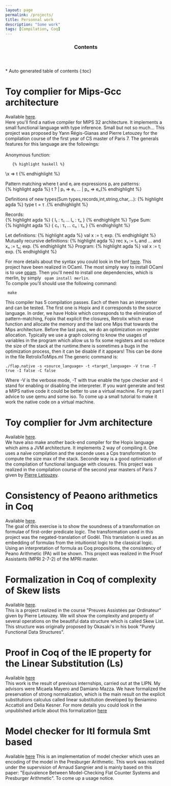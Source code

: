 ```yaml
---
layout: page
permalink: /projects/
title: Personnal work 
description: "Some work"
tags: [Compilation, Coq]
---
```


<section id="table-of-contents" class="toc">
  <header>
    <h3 >Contents</h3>
  </header>
<div id="drawer" markdown="1">
*  Auto generated table of contents
{:toc}
</div>
</section><!-- /#table-of-contents -->

# Toy complier for Mips-Gcc architecture

   Available [here](https://github.com/delouraoui/Mips-Gcc-Compiler).  
   Here you'll find a native compiler for MIPS 32 architecture. It implements a 
   small functional language with type inference. Small but not so much... This 
   project was proposed by Yann Régis-Gianas and Pierre Letouzey for the compilation 
   course of the first year of CS  master of Paris 7. The generals features for this 
   language are the followings:  
   <br/>
   Anonymous function:
	   
	   {% highlight haskell %}
  \x => t {% endhighlight %}
  
Pattern matching where t and eᵢ are expressions pᵢ are patterns:   
	   {% highlight agda %}
 t ? | p₁ => e₁  ... | pₙ => eₙ{% endhighlight %}
	   
Definitions of new types(Sum types,records,int,string,char,...): 
	   {% highlight agda %}
 type t = τ .{% endhighlight %}
	   
Records:    
	   {% highlight agda %}
 { l₁ : τ₁  ... lₙ : τₙ } {% endhighlight %}
Type Sum:    
	   {% highlight agda %}
 { c₁ : τ₁  ... cₙ : τₙ } {% endhighlight %}
 
Let definitions:
 {% highlight agda %}
 val x := t; exp. {% endhighlight %}	
Mutually recursive definitions:
 {% highlight agda %}
 rec x₁ := t₁ and ... and xₙ := tₙ; exp. {% endhighlight %}
Program:
	 {% highlight agda %}
 val x := t; exp. {% endhighlight %}
	 
For more details about the syntax you could look in the bnf [here](https://github.com/delouraoui/Mips-Gcc-Compiler/blob/master/documentation/compilation-m1-projet-2015-jalon-1.pdf).
This project have been realized in OCaml. The most simply way 
to install OCaml is to use [opam](https://opam.ocaml.org/doc/1.1/Quick_Install.html). Then 
you'll need to install one dependencies, which is merlin, by simply ``` opam install merlin```.	 
 To compile you'll should use the following command:
```
 make
```

   This compiler has 5 compilation passes. Each of them has an interpreter and can be tested. 
   The first one is Hopix and it corresponds to the source language.  In order, we have Hobix 
   which corresponds to the elimination of pattern-matching, Fopix that explicit the closures, 
   Retrolix which erase function and allocate the memory and the last one Mips that towards the
   Mips architecture. Before the last pass, we do an optimization on register allocation. Typically 
   we use a graph coloring to know the usages of variables in the program which allow us to fix some 
   registers and so reduce the size of the stack at the runtime.there is sometimes a bugs in the optimization 
   process, then it can be disable if it appears! This can be done in the file RetrolixToMips.ml
   The generic command is: 
```
./flap.native -s <source_language> -t <target_language> -V true -T true -I false -C false
``` 

Where -V is the verbose mode, -T with true enable the type checker and -I stand for enabling or disabling the interpreter.
If you want generate and test a MIPS native code it could be better to use a virtual machine. For my part I advice to use 
qemu and some iso. To come up a small tutorial to make it work the native code on a virtual machine.

# Toy complier for Jvm architecture
   Available [here](https://github.com/delouraoui/Jvm-Compiler).  
    We have also make another back-end compiler for the Hopix language which 
	aims a JVM architecture. It implements 2  way of compiling it. One uses a 
	naïve compilation and the seconde uses a Cps transformation to compute the 
	size max of the stack. Seconde way is a good optimization of the compilation 
	of functional language with closures. This project was realized in the 
	compilation course of the second year masters of Paris 7 
	given by [Pierre Letouzey](https://www.irif.fr/users/letouzey/edu).


# Consistency of Peaono arithmetics in Coq
   Available [here](https://github.com/delouraoui/Consistency-of-PA/blob/master/PA_Consistency.v).<br/>	
   The goal of this exercise is to show the soundness of a transformation on formulae of first-order predicate 
   logic. The transformation used in this project was the negated-translation of Godël. This translation is used 
   as an embedding of formulas from the intuitionist logic to the classical logic. Using an interpretation of 
   formula as Coq propositions, the consistency of Peano Arithmetic (PA) will be shown. This project was realized 
   in the Proof Assistants (MPRI 2-7-2) of the MPRI master.
   
# Formalization in Coq of complexity of Skew lists
  Available [here](https://github.com/delouraoui/skew-list/blob/master/Skew.v).  
  This is a project realized in the course "Preuves Assistées par Ordinateur" given 
  by Pierre Letouzey. We will show the complexity and property of several operations 
  on the beautiful data structure which is called Skew List. This structure was originally 
  proposed by Okasaki's in his book "Purely Functional Data Structures".
	  
	
# Proof in Coq of the IE property for the Linear Substitution (Ls)
	
  Available [here](https://www-lipn.univ-paris13.fr/~mayero/IE/)  
  This work is the result of previous internships, carried out at the LIPN.
  My advisors were Micaela Mayero and Damiano Mazza. We have formalized the preservation 
  of strong normalization, which is the main result on the explicit substitutions calculus 
  called linear substitution developed by Beniamino Accattoli and Delia Kesner. 
  For more details you could look in the unpublished article about this formalization 
  [here](/links/IEproperty.pdf)
  
	

# Model checker for ltl formula Smt based
	
  Available [here](https://github.com/delouraoui/model-checker-ltl)
  This is an implementation of model checker which uses an encoding 
  of the model in the Presburger Arithmetic. This work was realized 
  under the supervision of Arnaud Sangnier and is mainly based on this paper:
  "Equivalence Between Model-Checking Flat Counter Systems and Presburger Arithmetic".
  To come up a usage notice. 
